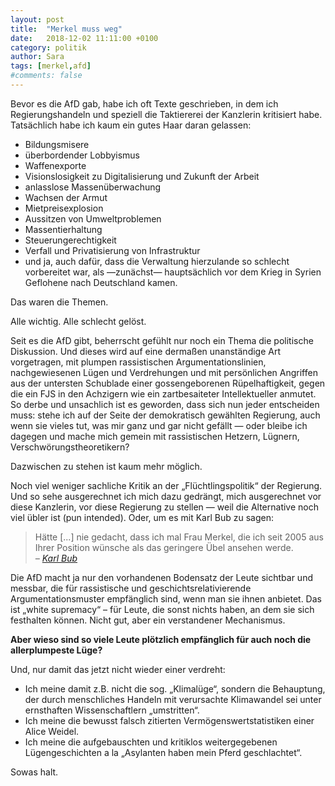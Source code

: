 ```yaml
---
layout: post
title:  "Merkel muss weg"
date:   2018-12-02 11:11:00 +0100
category: politik
author: Sara
tags: [merkel,afd]
#comments: false
---
```



Bevor es die AfD gab, habe ich oft Texte geschrieben, in dem ich Regierungshandeln und speziell die Taktiererei der Kanzlerin kritisiert habe. Tatsächlich habe ich kaum ein gutes Haar daran gelassen:
- Bildungsmisere
- überbordender Lobbyismus
- Waffenexporte
- Visionslosigkeit zu Digitalisierung und Zukunft der Arbeit
- anlasslose Massenüberwachung
- Wachsen der Armut
- Mietpreisexplosion
- Aussitzen von Umweltproblemen
- Massentierhaltung
- Steuerungerechtigkeit
- Verfall und Privatisierung von Infrastruktur
- und ja, auch dafür, dass die Verwaltung hierzulande so schlecht vorbereitet war, als —zunächst— hauptsächlich vor dem Krieg in Syrien Geflohene nach Deutschland kamen.

Das waren die Themen.

Alle wichtig. Alle schlecht gelöst.

Seit es die AfD gibt, beherrscht gefühlt nur noch ein Thema die politische Diskussion. Und dieses wird auf eine dermaßen unanständige Art vorgetragen, mit plumpen rassistischen Argumentationslinien, nachgewiesenen Lügen und Verdrehungen und mit persönlichen Angriffen aus der untersten Schublade einer gossengeborenen Rüpelhaftigkeit, gegen die ein FJS in den Achzigern wie ein zartbesaiteter Intellektueller anmutet. So derbe und unsachlich ist es geworden, dass sich nun jeder entscheiden muss: stehe ich auf der Seite der demokratisch gewählten Regierung, auch wenn sie vieles tut, was mir ganz und gar nicht gefällt — oder bleibe ich dagegen und mache mich gemein mit rassistischen Hetzern, Lügnern, Verschwörungstheoretikern?

Dazwischen zu stehen ist kaum mehr möglich.

Noch viel weniger sachliche Kritik an der „Flüchtlingspolitik“ der Regierung. Und so sehe ausgerechnet ich mich dazu gedrängt, mich ausgerechnet vor diese Kanzlerin, vor diese Regierung zu stellen — weil die Alternative noch viel übler ist (pun intended). Oder, um es mit Karl Bub zu sagen:

> Hätte [...] nie gedacht, dass ich mal Frau Merkel, die ich seit 2005 aus Ihrer Position wünsche als das geringere Übel ansehen werde.<br> _– [Karl Bub](https://www.youtube.com/watch?v=DIx5AEnSCrY&lc=z224zxuwulr2f3psbacdp431mrka22qb15dpz5fvtoxw03c010c.1543749818622369)_

Die AfD macht ja nur den vorhandenen Bodensatz der Leute sichtbar und messbar, die für rassistische und geschichtsrelativierende Argumentationsmuster empfänglich sind, wenn man sie ihnen anbietet. Das ist „white supremacy“ – für Leute, die sonst nichts haben, an dem sie sich festhalten können. Nicht gut, aber ein verstandener Mechanismus.

**Aber wieso sind so viele Leute plötzlich empfänglich für auch noch die allerplumpeste Lüge?**

Und, nur damit das jetzt nicht wieder einer verdreht:
- Ich meine damit z.B. nicht die sog. „Klimalüge“, sondern die Behauptung, der durch menschliches Handeln mit verursachte Klimawandel sei unter ernsthaften Wissenschaftlern „umstritten“.
- Ich meine die bewusst falsch zitierten Vermögenswertstatistiken einer Alice Weidel.
- Ich meine die aufgebauschten und kritiklos weitergegebenen Lügengeschichten a la „Asylanten haben mein Pferd geschlachtet“.

Sowas halt.

